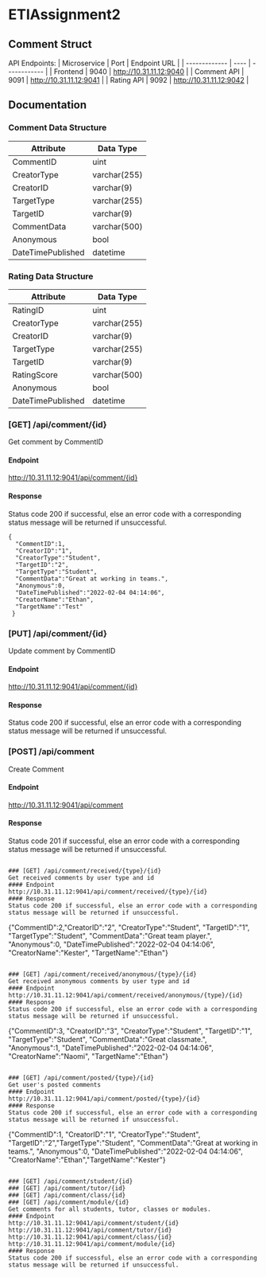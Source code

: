 # ETIAssignment2

## Comment Struct
API Endpoints:
| Microservice  | Port | Endpoint URL |
| ------------- | ---- | ------------ |
| Frontend  | 9040 | http://10.31.11.12:9040 |
| Comment API  | 9091 | http://10.31.11.12:9041 |
| Rating API  | 9092 | http://10.31.11.12:9042 |

## Documentation

### Comment Data Structure
| Attribute | Data Type |
| --------- | ---- |
| CommentID | uint |
| CreatorType | varchar(255) |
| CreatorID | varchar(9) |
| TargetType | varchar(255) |
| TargetID | varchar(9) |
| CommentData | varchar(500) |
| Anonymous | bool |
| DateTimePublished | datetime |

### Rating Data Structure
| Attribute | Data Type |
| --------- | ---- |
| RatingID | uint |
| CreatorType | varchar(255) |
| CreatorID | varchar(9) |
| TargetType | varchar(255) |
| TargetID | varchar(9) |
| RatingScore | varchar(500) |
| Anonymous | bool |
| DateTimePublished | datetime |

### [GET] /api/comment/{id}
Get comment by CommentID
#### Endpoint
http://10.31.11.12:9041/api/comment/{id}
#### Response
Status code 200 if successful, else an error code with a corresponding status message will be returned if unsuccessful. 
```
{
  "CommentID":1,
  "CreatorID":"1",
  "CreatorType":"Student",
  "TargetID":"2",
  "TargetType":"Student",
  "CommentData":"Great at working in teams.",
  "Anonymous":0,
  "DateTimePublished":"2022-02-04 04:14:06",
  "CreatorName":"Ethan",
  "TargetName":"Test"
 }
```
### [PUT] /api/comment/{id}
Update comment by CommentID
#### Endpoint
http://10.31.11.12:9041/api/comment/{id}
#### Response
Status code 200 if successful, else an error code with a corresponding status message will be returned if unsuccessful. 


### [POST] /api/comment
Create Comment
#### Endpoint
http://10.31.11.12:9041/api/comment
#### Response
Status code 201 if successful, else an error code with a corresponding status message will be returned if unsuccessful. 
```

### [GET] /api/comment/received/{type}/{id}
Get received comments by user type and id
#### Endpoint
http://10.31.11.12:9041/api/comment/received/{type}/{id}
#### Response
Status code 200 if successful, else an error code with a corresponding status message will be returned if unsuccessful. 
```
{"CommentID":2,"CreatorID":"2",
"CreatorType":"Student",
"TargetID":"1",
"TargetType":"Student",
"CommentData":"Great team player.",
"Anonymous":0,
"DateTimePublished":"2022-02-04 04:14:06",
"CreatorName":"Kester",
"TargetName":"Ethan"}
```

### [GET] /api/comment/received/anonymous/{type}/{id}
Get received anonymous comments by user type and id
#### Endpoint
http://10.31.11.12:9041/api/comment/received/anonymous/{type}/{id}
#### Response
Status code 200 if successful, else an error code with a corresponding status message will be returned if unsuccessful. 
```
{"CommentID":3,
"CreatorID":"3",
"CreatorType":"Student",
"TargetID":"1",
"TargetType":"Student",
"CommentData":"Great classmate.",
"Anonymous":1,
"DateTimePublished":"2022-02-04 04:14:06",
"CreatorName":"Naomi",
"TargetName":"Ethan"}
```

### [GET] /api/comment/posted/{type}/{id}
Get user's posted comments
#### Endpoint
http://10.31.11.12:9041/api/comment/posted/{type}/{id}
#### Response
Status code 200 if successful, else an error code with a corresponding status message will be returned if unsuccessful. 
```
{"CommentID":1,
"CreatorID":"1",
"CreatorType":"Student",
"TargetID":"2","TargetType":"Student",
"CommentData":"Great at working in teams.",
"Anonymous":0,
"DateTimePublished":"2022-02-04 04:14:06",
"CreatorName":"Ethan","TargetName":"Kester"}
```

### [GET] /api/comment/student/{id}
### [GET] /api/comment/tutor/{id}
### [GET] /api/comment/class/{id}
### [GET] /api/comment/module/{id}
Get comments for all students, tutor, classes or modules.
#### Endpoint
http://10.31.11.12:9041/api/comment/student/{id}
http://10.31.11.12:9041/api/comment/tutor/{id}
http://10.31.11.12:9041/api/comment/class/{id}
http://10.31.11.12:9041/api/comment/module/{id}
#### Response
Status code 200 if successful, else an error code with a corresponding status message will be returned if unsuccessful. 

